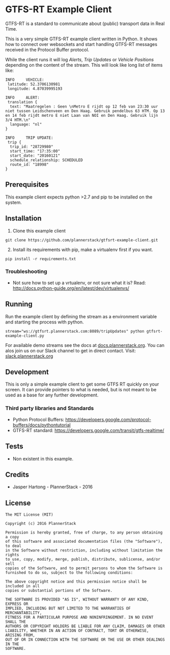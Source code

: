 # GTFS-RT Example Client

GTFS-RT is a standard to communicate about (public) transport data in Real Time.

This is a very simple GTFS-RT example client written in Python. It shows how to connect over websockets and start handling GTFS-RT messages received in the Protocol Buffer protocol.

While the client runs it will log *Alerts*, *Trip Updates* or *Vehicle Positions* depending on the content of the stream. This will look like long list of items like:

```
INFO     VEHICLE:
 latitude: 52.3706130981
 longitude: 4.87039995193

INFO     ALERT:
 translation {
  text: "Maatregelen : Geen \nMetro E rijdt op 12 feb van 23:30 uur niet tussen Leidschenveen en Den Haag. Gebruik pendelbus 63 HTM. Op 13 en 14 feb rijdt metro E niet Laan van NOI en Den Haag. Gebruik lijn 3/4 HTM.\n"
  language: "nl"
}

INFO     TRIP UPDATE:
 trip {
  trip_id: "28729980"
  start_time: "17:35:00"
  start_date: "20160121"
  schedule_relationship: SCHEDULED
  route_id: "18998"
}
```

## Prerequisites

This example client expects python >2.7 and pip to be installed on the system.

## Installation

1) Clone this example client

```
git clone https://github.com/plannerstack/gtfsrt-example-client.git
```

2) Install its requirements with pip, make a virtualenv first if you want.

```
pip install -r requirements.txt
```

### Troubleshooting

* Not sure how to set up a vrtualenv, or not sure what it is? Read: http://docs.python-guide.org/en/latest/dev/virtualenvs/ 

## Running

Run the example client by defining the stream as a environment variable and starting the process with python.

```
stream="ws://gtfsrt.plannerstack.com:8089/tripUpdates" python gtfsrt-example-client.py
```

For available demo streams see the docs at [docs.plannerstack.org](http://docs.plannerstack.org/). You can alos join us on our Slack channel to get in direct contact. Visit: [slack.plannerstack.org](http://slack.plannerstack.org)

## Development

This is only a simple example client to get some GTFS RT quickly on your screen. It can provide pointers to what is needed, but is not meant to be used as a base for any further development.

### Third party libraries and Standards

* Python Protocol Buffers: https://developers.google.com/protocol-buffers/docs/pythontutorial
* GTFS-RT standard: https://developers.google.com/transit/gtfs-realtime/

## Tests

* Non existent in this example.

## Credits

* Jasper Hartong - PlannerStack - 2016

## License

```
The MIT License (MIT)

Copyright (c) 2016 PlannerStack

Permission is hereby granted, free of charge, to any person obtaining a copy
of this software and associated documentation files (the "Software"), to deal
in the Software without restriction, including without limitation the rights
to use, copy, modify, merge, publish, distribute, sublicense, and/or sell
copies of the Software, and to permit persons to whom the Software is
furnished to do so, subject to the following conditions:

The above copyright notice and this permission notice shall be included in all
copies or substantial portions of the Software.

THE SOFTWARE IS PROVIDED "AS IS", WITHOUT WARRANTY OF ANY KIND, EXPRESS OR
IMPLIED, INCLUDING BUT NOT LIMITED TO THE WARRANTIES OF MERCHANTABILITY,
FITNESS FOR A PARTICULAR PURPOSE AND NONINFRINGEMENT. IN NO EVENT SHALL THE
AUTHORS OR COPYRIGHT HOLDERS BE LIABLE FOR ANY CLAIM, DAMAGES OR OTHER
LIABILITY, WHETHER IN AN ACTION OF CONTRACT, TORT OR OTHERWISE, ARISING FROM,
OUT OF OR IN CONNECTION WITH THE SOFTWARE OR THE USE OR OTHER DEALINGS IN THE
SOFTWARE.
```